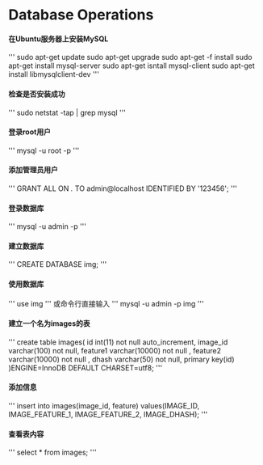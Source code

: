 # Database Operations

#### 在Ubuntu服务器上安装MySQL
'''
sudo apt-get update
sudo apt-get upgrade
sudo apt-get -f install
sudo apt-get install mysql-server
sudo apt-get isntall mysql-client
sudo apt-get install libmysqlclient-dev
'''

#### 检查是否安装成功
'''
sudo netstat -tap | grep mysql
'''

#### 登录root用户
'''
mysql -u root -p 
'''

#### 添加管理员用户
'''
GRANT ALL ON  *.* TO admin@localhost IDENTIFIED BY '123456';
'''

#### 登录数据库
'''
mysql -u admin -p
'''

#### 建立数据库
'''
CREATE DATABASE img;
'''

#### 使用数据库
'''
use img
'''
或命令行直接输入
'''
mysql -u admin -p img
'''

#### 建立一个名为images的表
'''
create table images(
   id int(11) not null auto_increment,
   image_id varchar(100) not null,
   feature1 varchar(10000) not null ,
   feature2 varchar(10000) not null ,
   dhash varchar(50) not null,
   primary key(id)
)ENGINE=InnoDB DEFAULT
CHARSET=utf8;
'''

#### 添加信息
'''
insert into images(image_id, feature) values(IMAGE_ID, IMAGE_FEATURE_1, IMAGE_FEATURE_2,  IMAGE_DHASH);
'''

#### 查看表内容
'''
select * from images;
'''

